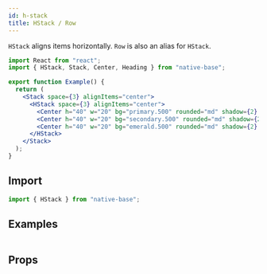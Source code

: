 ```yaml
---
id: h-stack
title: HStack / Row
---
```


`HStack` aligns items horizontally. `Row` is also an alias for `HStack`.

```jsx isShowcase
import React from "react";
import { HStack, Stack, Center, Heading } from "native-base";

export function Example() {
  return (
    <Stack space={3} alignItems="center">
      <HStack space={3} alignItems="center">
        <Center h="40" w="20" bg="primary.500" rounded="md" shadow={2} />
        <Center h="40" w="20" bg="secondary.500" rounded="md" shadow={2} />
        <Center h="40" w="20" bg="emerald.500" rounded="md" shadow={2} />
      </HStack>
    </Stack>
  );
}
```

## Import

```jsx
import { HStack } from "native-base";
```

## Examples

```ComponentSnackPlayer path=components,primitives,HStack,basic.tsx

```

## Props

```ComponentPropTable path=primitives,Stack,HStack.tsx

```
